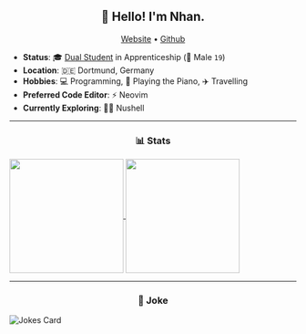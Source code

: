 <h2 align="center">👋 Hello! I'm Nhan.</h2>
<p align="center">
  <a href="https://npham.de">Website</a> •
  <a href="https://github.com/Nitestack">Github</a>
</p>

- **Status**: 🎓 [Dual Student](https://www.learngermanonline.org/dual-studies-in-germany-for-international-students) in Apprenticeship (👨 Male `19`)
- **Location**: 🇩🇪 Dortmund, Germany
- **Hobbies**: 💻 Programming, 🎹 Playing the Piano, ✈️ Travelling
- **Preferred Code Editor**: ⚡ Neovim
- **Currently Exploring**: 🧑‍💻 Nushell

---

<h3 align="center">📊 Stats</h3>

<a href="https://github.com/Nitestack">
  <img height=200 align="center" src="https://github-readme-stats.vercel.app/api?username=Nitestack&count_private=true&theme=transparent&hide_border=true" />
</a>
<a href="https://github.com/Nitestack">
  <img height=200 align="center" src="https://github-readme-stats.vercel.app/api/top-langs/?username=Nitestack&theme=transparent&hide_border=true&layout=compact&langs_count=8&card_width=320" />
</a>

---

<h3 align="center">🤣 Joke</h3>

![Jokes Card](https://readme-jokes.vercel.app/api?hideBorder&theme=tokyonight)

